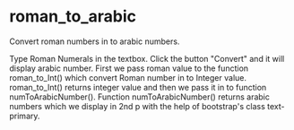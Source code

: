 # roman_to_arabic
Convert roman numbers in to arabic numbers.

Type Roman Numerals in the textbox. Click the button "Convert" and it will display arabic number. First we pass roman value to the function roman_to_Int() which convert Roman number in to Integer value. roman_to_Int() returns integer value and then we pass it in to function numToArabicNumber(). Function numToArabicNumber() returns arabic numbers which we display in 2nd p with the help of bootstrap's class text-primary.
